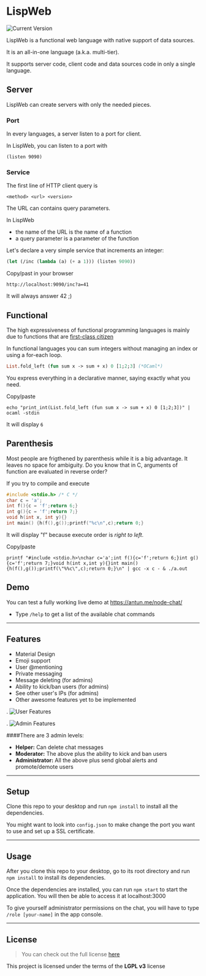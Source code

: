 LispWeb
============
![Current Version](https://img.shields.io/badge/version-1.0.0--beta-green.svg)

LispWeb is a functional web language with native support of data sources.

It is an all-in-one language (a.k.a. multi-tier). 

It supports server code, client code and data sources code in only a single language.

## Server

LispWeb can create servers with only the needed pieces.

### Port

In every languages, a server listen to a port for client.

In LispWeb, you can listen to a port with

```
(listen 9090)
```

### Service

The first line of HTTP client query is

```
<method> <url> <version>
```

The URL can contains query parameters.

In LispWeb

-  the name of the URL is the name of a function
-  a query parameter is a parameter of the function

Let's declare a very simple service that increments an integer:

```scheme
(let (/inc (lambda (a) (+ a 1))) (listen 9090))
```

Copy/past in your browser

```
http://localhost:9090/inc?a=41
```

It will always answer 42 ;)

## Functional

The high expressiveness of functional programming languages is mainly due to functions that are [first-class citizen](https://en.wikipedia.org/wiki/First-class_citizen)

In functional languages you can sum integers without managing an index or using a for-each loop.

```ocaml
List.fold_left (fun sum x -> sum + x) 0 [1;2;3] (*OCaml*)
```

You express everything in a declarative manner, saying exactly what you need.

Copy/paste

```shell
echo "print_int(List.fold_left (fun sum x -> sum + x) 0 [1;2;3])" | ocaml -stdin
```

It will display `6`

## Parenthesis 

Most people are frigthened by parenthesis while it is a big advantage. 
It leaves no space for ambiguity.
Do you know that in C, arguments of function are evaluated in reverse order?

If you try to compile and execute

```c
#include <stdio.h> /* C */
char c = 'a';
int f(){c = 'f';return 6;}
int g(){c = 'f';return 7;}
void h(int x, int y){}
int main() {h(f(),g());printf("%c\n",c);return 0;}
```

It will display "f" because execute order is *right to left*.

Copy/paste 

```shell
printf "#include <stdio.h>\nchar c='a';int f(){c='f';return 6;}int g(){c='f';return 7;}void h(int x,int y){}int main(){h(f(),g());printf(\"%%c\",c);return 0;}\n" | gcc -x c - & ./a.out
```

## Demo
You can test a fully working live demo at https://antun.me/node-chat/
- Type `/help` to get a list of the available chat commands

---

## Features
- Material Design
- Emoji support
- User @mentioning
- Private messaging
- Message deleting (for admins)
- Ability to kick/ban users (for admins)
- See other user's IPs (for admins)
- Other awesome features yet to be implemented

.
![User Features](http://i.imgur.com/WbF1fi2.png)

.
![Admin Features](http://i.imgur.com/xQFaadt.png)


####There are 3 admin levels:
- **Helper:** Can delete chat messages
- **Moderator:** The above plus the ability to kick and ban users
- **Administrator:** All the above plus send global alerts and promote/demote users

---

## Setup
Clone this repo to your desktop and run `npm install` to install all the dependencies.

You might want to look into `config.json` to make change the port you want to use and set up a SSL certificate.

---

## Usage
After you clone this repo to your desktop, go to its root directory and run `npm install` to install its dependencies.

Once the dependencies are installed, you can run  `npm start` to start the application. You will then be able to access it at localhost:3000

To give yourself administrator permissions on the chat, you will have to type `/role [your-name]` in the app console.

---

## License
>You can check out the full license [here](https://github.com/IgorAntun/node-chat/blob/master/LICENSE)

This project is licensed under the terms of the **LGPL v3** license